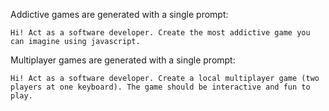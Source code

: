 Addictive games are generated with a single prompt:

    Hi! Act as a software developer. Create the most addictive game you can imagine using javascript.

Multiplayer games are generated with a single prompt:

    Hi! Act as a software developer. Create a local multiplayer game (two players at one keyboard). The game should be interactive and fun to play.